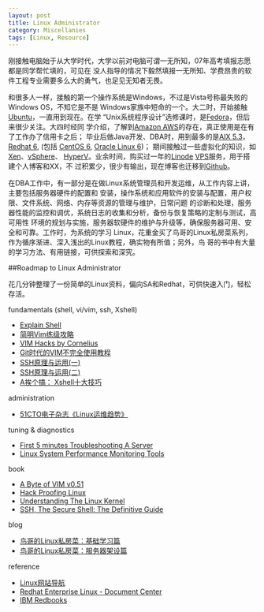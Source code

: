 ```yaml
---
layout: post
title: Linux Administrator
category: Miscellanies
tags: [Linux, Resource]
---
```


刚接触电脑始于从大学时代，大学以前对电脑可谓一无所知，07年高考填报志愿都是同学帮忙填的，可见在
没人指导的情况下毅然填报一无所知、学费昂贵的软件工程专业需要多么大的勇气，也足见无知者无畏。

和很多人一样，接触的第一个操作系统是Windows，不过是Vista号称最失败的Windows OS，不知它是不是
Windows家族中短命的一个。大二时，开始接触[Ubuntu](http://www.ubuntu.com/)，一直用到现在。在学
“Unix系统程序设计”选修课时，是[Fedora](http://fedoraproject.org/)，但后来很少关注。大四时经同
学介绍，了解到[Amazon AWS](http://aws.amazon.com/)的存在，真正使用是在有了工作办了信用卡之后；
毕业后做Java开发、DBA时，用到最多的是[AIX 5.3](http://www-03.ibm.com/systems/power/software/aix/v53/)，
[Redhat 6](http://www.redhat.com/promo/Red_Hat_Enterprise_Linux6/), (包括
[CentOS 6](http://www.centos.org/modules/newbb/index.php?cat=9), 
[Oracle Linux 6](http://www.oracle.com/us/technologies/linux/overview/index.html))；
期间接触过一些虚拟化的知识，如[Xen](http://www.xenproject.org/)、[vSphere](http://www.vmware.com/products/vsphere/)、
[HyperV](http://www.microsoft.com/hyper-v-server/)。业余时间，购买过一年的[Linode](http://www.linode.com/‎) 
[VPS](http://en.wikipedia.org/wiki/Virtual_private_server)服务，用于搭建个人博客和XX，不
过积累少，很少有输出，现在博客也迁移到[Github](https://github.com/dylanninin/dylanninin.github.com)。

在DBA工作中，有一部分是在做Linux系统管理员和开发运维，从工作内容上讲，主要包括服务器硬件的配置和
安装，操作系统和应用软件的安装与配置，用户权限、文件系统、网络、内存等资源的管理与维护，日常问题
的诊断和处理，服务器性能的监控和调优，系统日志的收集和分析，备份与恢复策略的定制与测试，高可用性
环境的规划与实施，服务器软硬件的维护与升级等，确保服务器可用、安全和可靠。工作时，为系统的学习
Linux，花重金买了鸟哥的Linux私房菜系列，作为循序渐进、深入浅出的Linux教程，确实物有所值；另外，鸟
哥的书中有大量的学习方法、有用链接，可供探索和深究。

##Roadmap to Linux Administrator

花几分钟整理了一份简单的Linux资料，偏向SA和Redhat，可供快速入门，轻松存活。

fundamentals (shell, vi/vim, ssh, Xshell)
    
* [Explain Shell](http://explainshell.com/)
* [简明Vim练级攻略](http://coolshell.cn/articles/5426.html‎)
* [VIM Hacks by Cornelius](http://www.slideshare.net/c9s/vim-hacks‎)
* [Git时代的VIM不完全使用教程](http://beiyuu.com/git-vim-tutorial/)
* [SSH原理与运用(一)](http://www.ruanyifeng.com/blog/2011/12/ssh_remote_login.html)
* [SSH原理与运用(二)](http://www.ruanyifeng.com/blog/2011/12/ssh_port_forwarding.html)
* [A挨个搞： Xshell十大技巧](http://actgod.com/archives/86/)

administration

* [51CTO电子杂志《Linux运维趋势》](http://os.51cto.com/art/201011/233915.htm)
 
tuning & diagnostics

* [First 5 minutes Troubleshooting A Server](http://devo.ps/blog/2013/03/06/troubleshooting-5minutes-on-a-yet-unknown-box.html)
* [Linux System Performance Monitoring Tools](http://dylanninin.com/assets/themes/images/2013/tools.png)

book

* [A Byte of VIM v0.51](http://swaroopch.com/notes/vim/‎)
* [Hack Proofing Linux](http://book.douban.com/subject/10512634/)
* [Understanding The Linux Kernel](http://www.douban.com/subject/1776614/)
* [SSH, The Secure Shell: The Definitive Guide](http://book.douban.com/subject/2299605/)

blog

* [鸟哥的Linux私房菜：基础学习篇](http://vbird.dic.ksu.edu.tw/linux_basic/)
* [鸟哥的Linux私房菜：服务器架设篇](http://vbird.dic.ksu.edu.tw/linux_server/)

reference

* [Linux网站导航](http://linux.ubuntu.org.cn/)
* [Redhat Enterprise Linux - Document Center](https://access.redhat.com/site/documentation/Red_Hat_Enterprise_Linux/)
* [IBM Redbooks](http://www.redbooks.ibm.com/‎)
    